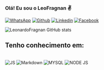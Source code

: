 ### Olá! Eu sou o LeoFragnan ✌️ 

[![WhatsApp](https://img.shields.io/badge/WhatsApp-25D366?style=for-the-badge&logo=whatsapp&logoColor=white)](1197991-6076)
[![Github](https://img.shields.io/badge/GitHub-100000?style=for-the-badge&logo=github&logoColor=white)](https://github.com/LeonardoFragnan)
[![Linkedin](https://img.shields.io/badge/LinkedIn-0077B5?style=for-the-badge&logo=linkedin&logoColor=white)]()
[![Facebook](https://img.shields.io/badge/Facebook-1877F2?style=for-the-badge&logo=facebook&logoColor=white)](leonardofragnan@yahoo.com.br)

![LeonardoFragnan GitHub stats](https://github-readme-stats.vercel.app/api?username=LeoFragnan&show_icons=true&theme=cobalt)

## Tenho conhecimento em:

<div style="display: inline_block"><br/>
 <img align="center" alt="JS" src="	https://img.shields.io/badge/JavaScript-323330?style=for-the-badge&logo=javascript&logoColor=F7DF1E"/>
 <img align="center" alt="Markdown" src="	https://img.shields.io/badge/Markdown-000000?style=for-the-badge&logo=markdown&logoColor=white"/>
 <img align="center" alt="MYSQL" src="https://img.shields.io/badge/MySQL-00000F?style=for-the-badge&logo=mysql&logoColor=white	"/>
 <img align="center" alt="NODE JS" src="https://img.shields.io/badge/Node.js-43853D?style=for-the-badge&logo=node.js&logoColor=white	"/>
 </div><br/>

